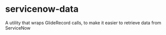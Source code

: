 # servicenow-data
A utility that wraps GlideRecord calls, to make it easier to retrieve data from ServiceNow
